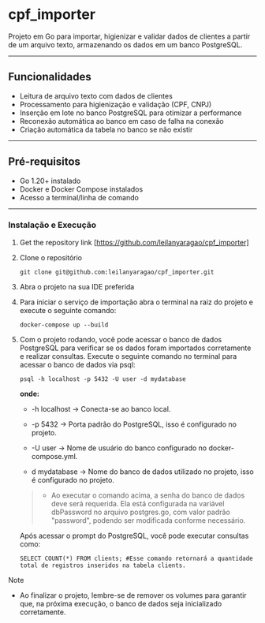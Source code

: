 # cpf_importer

Projeto em Go para importar, higienizar e validar dados de clientes a partir de um arquivo texto, armazenando os dados em um banco PostgreSQL.

---

## Funcionalidades

- Leitura de arquivo texto com dados de clientes
- Processamento para higienização e validação (CPF, CNPJ)
- Inserção em lote no banco PostgreSQL para otimizar a performance
- Reconexão automática ao banco em caso de falha na conexão
- Criação automática da tabela no banco se não existir

---

## Pré-requisitos

- Go 1.20+ instalado
- Docker e Docker Compose instalados 
- Acesso a terminal/linha de comando

---

### Instalação e Execução

1. Get the repository link [https://github.com/leilanyaragao/cpf_importer]
2. Clone o repositório
   ```
   git clone git@github.com:leilanyaragao/cpf_importer.git
   ```
3. Abra o projeto na sua IDE preferida

4. Para iniciar o serviço de importação abra o terminal na raiz do projeto e execute o seguinte comando:
    ```
    docker-compose up --build
    ```
5. Com o projeto rodando, você pode acessar o banco de dados PostgreSQL para verificar se os dados foram importados corretamente e realizar consultas. Execute o seguinte comando no terminal para acessar o banco de dados via psql:
    ```
    psql -h localhost -p 5432 -U user -d mydatabase
    ```
    **onde:**
    
    - -h localhost -> Conecta-se ao banco local.
    
    - -p 5432 -> Porta padrão do PostgreSQL, isso é configurado no projeto.
  
    - -U user -> Nome de usuário do banco configurado no docker-compose.yml.
  
     - d mydatabase -> Nome do banco de dados utilizado no projeto, isso é configurado no projeto.
       

      > - Ao executar o comando acima, a senha do banco de dados deve será requerida. Ela está configurada na variável dbPassword no arquivo postgres.go, com valor padrão "password", podendo ser modificada conforme necessário.


    Após acessar o prompt do PostgreSQL, você pode executar consultas como:
  
      ```SELECT COUNT(*) FROM clients; #Esse comando retornará a quantidade total de registros inseridos na tabela clients.```


 > [!NOTE]
   > - Ao finalizar o projeto, lembre-se de remover os volumes para garantir que, na próxima execução, o banco de dados seja inicializado corretamente.

